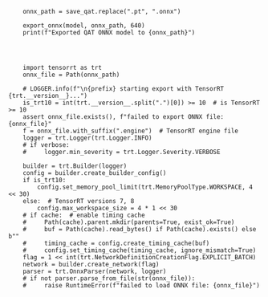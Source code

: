         onnx_path = save_qat.replace(".pt", ".onnx")

        export_onnx(model, onnx_path, 640)
        print(f"Exported QAT ONNX model to {onnx_path}")     
        


    
        import tensorrt as trt
        onnx_file = Path(onnx_path)

        # LOGGER.info(f"\n{prefix} starting export with TensorRT {trt.__version__}...")
        is_trt10 = int(trt.__version__.split(".")[0]) >= 10  # is TensorRT >= 10
        assert onnx_file.exists(), f"failed to export ONNX file: {onnx_file}"
        f = onnx_file.with_suffix(".engine")  # TensorRT engine file
        logger = trt.Logger(trt.Logger.INFO)
        # if verbose:
        #     logger.min_severity = trt.Logger.Severity.VERBOSE

        builder = trt.Builder(logger)
        config = builder.create_builder_config()
        if is_trt10:
            config.set_memory_pool_limit(trt.MemoryPoolType.WORKSPACE, 4 << 30)
        else:  # TensorRT versions 7, 8
            config.max_workspace_size = 4 * 1 << 30
        # if cache:  # enable timing cache
        #     Path(cache).parent.mkdir(parents=True, exist_ok=True)
        #     buf = Path(cache).read_bytes() if Path(cache).exists() else b""
        #     timing_cache = config.create_timing_cache(buf)
        #     config.set_timing_cache(timing_cache, ignore_mismatch=True)
        flag = 1 << int(trt.NetworkDefinitionCreationFlag.EXPLICIT_BATCH)
        network = builder.create_network(flag)
        parser = trt.OnnxParser(network, logger)
        # if not parser.parse_from_file(str(onnx_file)):
        #     raise RuntimeError(f"failed to load ONNX file: {onnx_file}")

